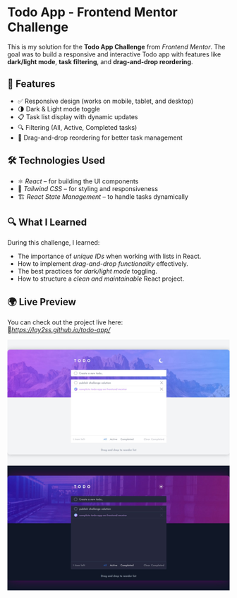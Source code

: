# Todo App - Frontend Mentor Challenge

This is my solution for the **Todo App Challenge** from *Frontend Mentor*. The goal was to build a responsive and interactive Todo app with features like **dark/light mode**, **task filtering**, and **drag-and-drop reordering**.

## 🚀 Features

- ✅ Responsive design (works on mobile, tablet, and desktop)
- 🌗 Dark & Light mode toggle
- 📋 Task list display with dynamic updates
- 🔍 Filtering (All, Active, Completed tasks)
- 🔄 Drag-and-drop reordering for better task management

## 🛠 Technologies Used

- ⚛ *React* – for building the UI components
- 🎨 *Tailwind CSS* – for styling and responsiveness
- 🏗 *React State Management* – to handle tasks dynamically

## 🔍 What I Learned

During this challenge, I learned:
- The importance of *unique IDs* when working with lists in React.
- How to implement *drag-and-drop functionality* effectively.
- The best practices for *dark/light mode* toggling.
- How to structure a *clean and maintainable* React project.

## 🌍 Live Preview

You can check out the project live here:  
🔗*https://lay2ss.github.io/todo-app/* 

![Preview](src/assets/images/preview-light-mode.jpg)
![Preview](src/assets/images/preview-dark-mode.jpg)

